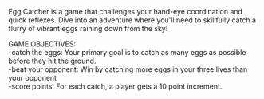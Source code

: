 Egg Catcher is a game that challenges your hand-eye coordination and quick reflexes. Dive into an adventure where you'll need to skillfully catch a flurry of vibrant eggs raining down from the sky!

GAME OBJECTIVES:
<br>
-catch the eggs: Your primary goal is to catch as many eggs as possible before they hit the ground.
<br>
-beat your opponent: Win by catching more eggs in your three lives than your opponent
<br>
-score points: For each catch, a player gets a 10 point increment.
